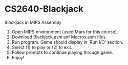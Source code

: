 # CS2640-Blackjack
Blackjack in MIPS Assembly
1) Open MIPS environment (used Mars for this course).
2) Download Blackjack.asm anf Macros.asm files.
3) Run program. Game should display in 'Run I/O' section.
4) Select (1) to play or (2) to exit.
5) Follow prompts to continue playing through game.
6) Enjoy!